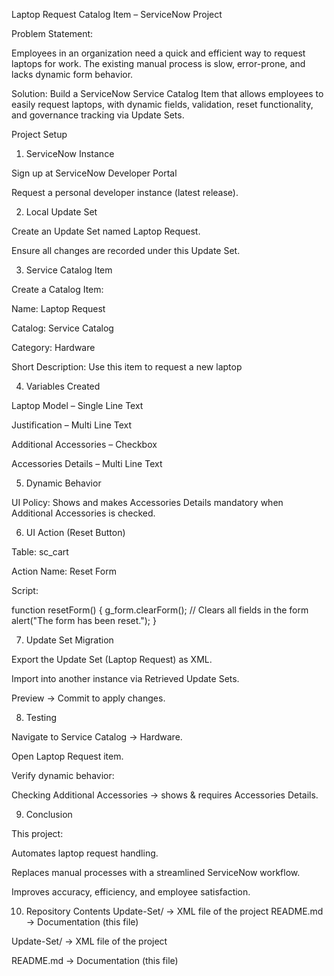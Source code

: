Laptop Request Catalog Item – ServiceNow Project

 Problem Statement:

Employees in an organization need a quick and efficient way to request laptops for work.
The existing manual process is slow, error-prone, and lacks dynamic form behavior.

Solution: Build a ServiceNow Service Catalog Item that allows employees to easily request laptops, with dynamic fields, validation, reset functionality, and governance tracking via Update Sets.

 Project Setup
1. ServiceNow Instance

Sign up at ServiceNow Developer Portal

Request a personal developer instance (latest release).

2. Local Update Set

Create an Update Set named Laptop Request.

Ensure all changes are recorded under this Update Set.

3. Service Catalog Item

Create a Catalog Item:

Name: Laptop Request

Catalog: Service Catalog

Category: Hardware

Short Description: Use this item to request a new laptop

 4. Variables Created

Laptop Model – Single Line Text

Justification – Multi Line Text

Additional Accessories – Checkbox

Accessories Details – Multi Line Text

 5. Dynamic Behavior

UI Policy: Shows and makes Accessories Details mandatory when Additional Accessories is checked.

 6. UI Action (Reset Button)

Table: sc_cart

Action Name: Reset Form

Script:

function resetForm() {
    g_form.clearForm(); // Clears all fields in the form
    alert("The form has been reset.");
}

7. Update Set Migration

Export the Update Set (Laptop Request) as XML.

Import into another instance via Retrieved Update Sets.

Preview → Commit to apply changes.

8. Testing

Navigate to Service Catalog → Hardware.

Open Laptop Request item.

Verify dynamic behavior:

Checking Additional Accessories → shows & requires Accessories Details.

9. Conclusion

This project:

Automates laptop request handling.

Replaces manual processes with a streamlined ServiceNow workflow.

Improves accuracy, efficiency, and employee satisfaction.

10. Repository Contents
 Update-Set/ → XML file of the project
 README.md → Documentation (this file)

Update-Set/ → XML file of the project

README.md → Documentation (this file)
